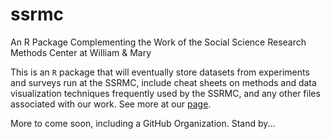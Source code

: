 # ssrmc
An R Package Complementing the Work of the Social Science Research Methods Center at William &amp; Mary

This is an `R` package that will eventually store datasets from experiments and surveys run at the SSRMC, include cheat sheets on methods and data visualization techniques frequently used by the SSRMC, and any other files associated with our work. See more at our [page](https://ssrmc.wm.edu/).

More to come soon, including a GitHub Organization. Stand by...

